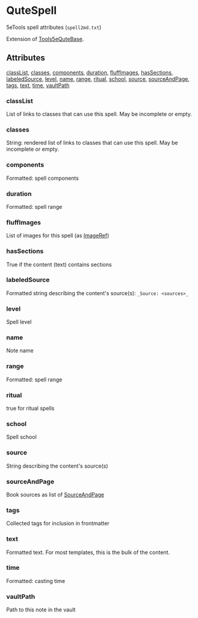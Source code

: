 # QuteSpell

5eTools spell attributes (`spell2md.txt`)

Extension of [Tools5eQuteBase](Tools5eQuteBase.md).

## Attributes

[classList](#classlist), [classes](#classes), [components](#components), [duration](#duration), [fluffImages](#fluffimages), [hasSections](#hassections), [labeledSource](#labeledsource), [level](#level), [name](#name), [range](#range), [ritual](#ritual), [school](#school), [source](#source), [sourceAndPage](#sourceandpage), [tags](#tags), [text](#text), [time](#time), [vaultPath](#vaultpath)


### classList

List of links to classes that can use this spell. May be incomplete or empty.

### classes

String: rendered list of links to classes that can use this spell. May be incomplete or empty.

### components

Formatted: spell components

### duration

Formatted: spell range

### fluffImages

List of images for this spell (as [ImageRef](../ImageRef.md))

### hasSections

True if the content (text) contains sections

### labeledSource

Formatted string describing the content's source(s): `_Source: <sources>_`

### level

Spell level

### name

Note name

### range

Formatted: spell range

### ritual

true for ritual spells

### school

Spell school

### source

String describing the content's source(s)

### sourceAndPage

Book sources as list of [SourceAndPage](../SourceAndPage.md)

### tags

Collected tags for inclusion in frontmatter

### text

Formatted text. For most templates, this is the bulk of the content.

### time

Formatted: casting time

### vaultPath

Path to this note in the vault
